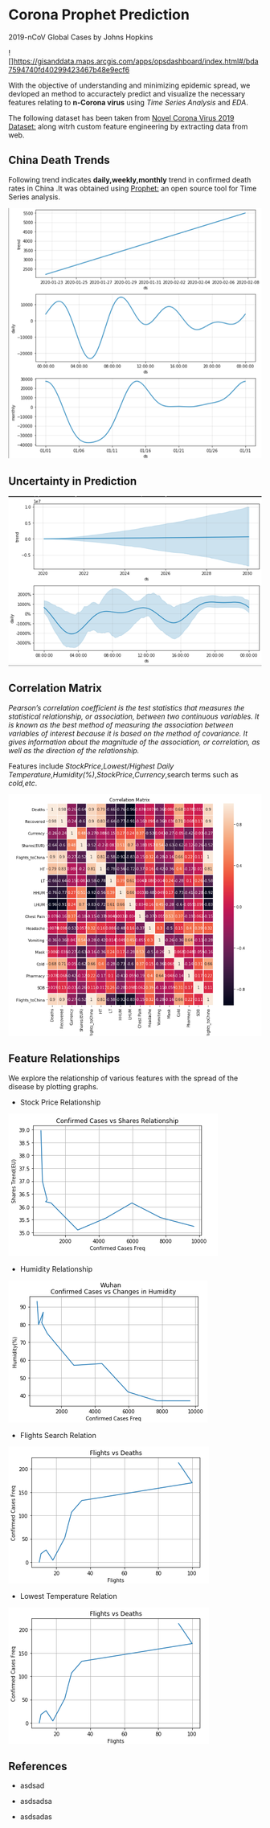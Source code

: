 # Corona Prophet Prediction

2019-nCoV Global Cases by Johns Hopkins

![]https://gisanddata.maps.arcgis.com/apps/opsdashboard/index.html#/bda7594740fd40299423467b48e9ecf6


With the objective of understanding and minimizing epidemic spread, we devloped an method to accuractely predict and visualize the necessary features relating to **n-Corona virus** using *Time Series Analysis* and *EDA*.

The following dataset has been taken from 
[Novel Corona Virus 2019 Dataset:](https://www.kaggle.com/sudalairajkumar/novel-corona-virus-2019-dataset) along witrh custom feature engineering by extracting data from web.
## China Death Trends

Following trend indicates **daily,weekly,monthly** trend in confirmed death rates in China .It was obtained using [Prophet:](https://facebook.github.io/prophet/) an open source tool for Time Series analysis.

![](media/china/trend_chart_china.png)

## Uncertainty in Prediction


![](media/china/uncerntainty_prediction.png)


## Correlation Matrix 

_Pearson’s correlation coefficient is the test statistics that measures the statistical relationship, or association, between two continuous variables.  It is known as the best method of measuring the association between variables of interest because it is based on the method of covariance.  It gives information about the magnitude of the association, or correlation, as well as the direction of the relationship._

Features include  *StockPrice*,*Lowest/Highest Daily Temperature*,*Humidity(%)*,*StockPrice*,*Currency*,search terms such as *cold,etc*.

![](media/Feature_Correlation_Matrix.png)


## Feature Relationships
We explore the relationship of various features with the spread of the disease  by plotting graphs.

- Stock Price Relationship

![Stock](media/StocksEU.png)


-  Humidity  Relationship

![Stock](media/Humidity.png)


-  Flights Search  Relation

![Stock](media/CDvsFlights.png)


-  Lowest Temperature  Relation

![Stock](media/CDvsFlights.png)

## References
- asdsad 

- asdsadsa

- asdsadas


